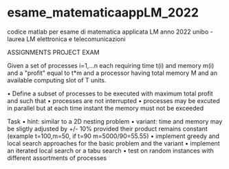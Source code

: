 # esame_matematicaappLM_2022
codice matlab per esame di matematica applicata LM anno 2022
unibo - laurea LM elettronica e telecomunicazioni

ASSIGNMENTS PROJECT EXAM <matematica applicata>
  
Given a set of processes i=1,…n each requiring time t(i) and memory m(i) and a "profit" equal to t*m and a processor having
total memory M and an available computing slot of T units.
  
• Define a subset of processes to be executed with maximum total profit and such that
• processes are not interrupted
• processes may be excuted in parallel but at each time instant the memory must not be exceeded

Task
• hint: similar to a 2D nesting problem
• variant: time and memory may be sligtly adjusted by +/- 10% provided their product remains constant (example t=100,m=50, if t=90 m=5000/90=55.55)
• implement greedy and local search approaches for the basic problem and the variant
• implement an iterated local search or a tabu search
• test on random instances with different assortments of processes
